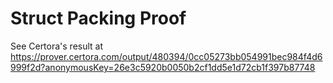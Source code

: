 # Struct Packing Proof

See Certora's result at https://prover.certora.com/output/480394/0cc05273bb054991bec984f4d6999f2d?anonymousKey=26e3c5920b0050b2cf1dd5e1d72cb1f397b87748
